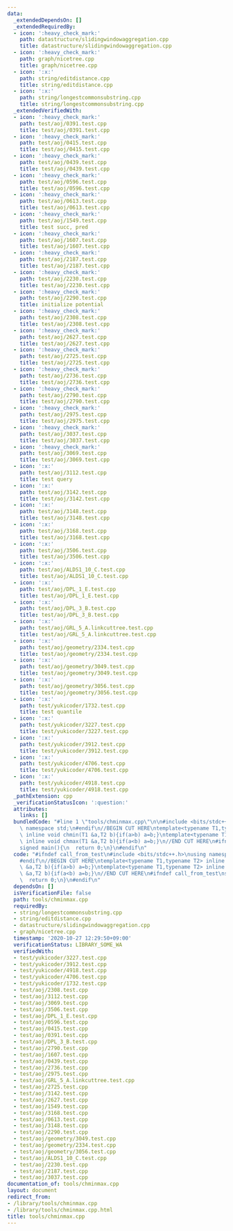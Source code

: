 ```yaml
---
data:
  _extendedDependsOn: []
  _extendedRequiredBy:
  - icon: ':heavy_check_mark:'
    path: datastructure/slidingwindowaggregation.cpp
    title: datastructure/slidingwindowaggregation.cpp
  - icon: ':heavy_check_mark:'
    path: graph/nicetree.cpp
    title: graph/nicetree.cpp
  - icon: ':x:'
    path: string/editdistance.cpp
    title: string/editdistance.cpp
  - icon: ':x:'
    path: string/longestcommonsubstring.cpp
    title: string/longestcommonsubstring.cpp
  _extendedVerifiedWith:
  - icon: ':heavy_check_mark:'
    path: test/aoj/0391.test.cpp
    title: test/aoj/0391.test.cpp
  - icon: ':heavy_check_mark:'
    path: test/aoj/0415.test.cpp
    title: test/aoj/0415.test.cpp
  - icon: ':heavy_check_mark:'
    path: test/aoj/0439.test.cpp
    title: test/aoj/0439.test.cpp
  - icon: ':heavy_check_mark:'
    path: test/aoj/0596.test.cpp
    title: test/aoj/0596.test.cpp
  - icon: ':heavy_check_mark:'
    path: test/aoj/0613.test.cpp
    title: test/aoj/0613.test.cpp
  - icon: ':heavy_check_mark:'
    path: test/aoj/1549.test.cpp
    title: test succ, pred
  - icon: ':heavy_check_mark:'
    path: test/aoj/1607.test.cpp
    title: test/aoj/1607.test.cpp
  - icon: ':heavy_check_mark:'
    path: test/aoj/2187.test.cpp
    title: test/aoj/2187.test.cpp
  - icon: ':heavy_check_mark:'
    path: test/aoj/2230.test.cpp
    title: test/aoj/2230.test.cpp
  - icon: ':heavy_check_mark:'
    path: test/aoj/2290.test.cpp
    title: initialize potential
  - icon: ':heavy_check_mark:'
    path: test/aoj/2308.test.cpp
    title: test/aoj/2308.test.cpp
  - icon: ':heavy_check_mark:'
    path: test/aoj/2627.test.cpp
    title: test/aoj/2627.test.cpp
  - icon: ':heavy_check_mark:'
    path: test/aoj/2725.test.cpp
    title: test/aoj/2725.test.cpp
  - icon: ':heavy_check_mark:'
    path: test/aoj/2736.test.cpp
    title: test/aoj/2736.test.cpp
  - icon: ':heavy_check_mark:'
    path: test/aoj/2790.test.cpp
    title: test/aoj/2790.test.cpp
  - icon: ':heavy_check_mark:'
    path: test/aoj/2975.test.cpp
    title: test/aoj/2975.test.cpp
  - icon: ':heavy_check_mark:'
    path: test/aoj/3037.test.cpp
    title: test/aoj/3037.test.cpp
  - icon: ':heavy_check_mark:'
    path: test/aoj/3069.test.cpp
    title: test/aoj/3069.test.cpp
  - icon: ':x:'
    path: test/aoj/3112.test.cpp
    title: test query
  - icon: ':x:'
    path: test/aoj/3142.test.cpp
    title: test/aoj/3142.test.cpp
  - icon: ':x:'
    path: test/aoj/3148.test.cpp
    title: test/aoj/3148.test.cpp
  - icon: ':x:'
    path: test/aoj/3168.test.cpp
    title: test/aoj/3168.test.cpp
  - icon: ':x:'
    path: test/aoj/3506.test.cpp
    title: test/aoj/3506.test.cpp
  - icon: ':x:'
    path: test/aoj/ALDS1_10_C.test.cpp
    title: test/aoj/ALDS1_10_C.test.cpp
  - icon: ':x:'
    path: test/aoj/DPL_1_E.test.cpp
    title: test/aoj/DPL_1_E.test.cpp
  - icon: ':x:'
    path: test/aoj/DPL_3_B.test.cpp
    title: test/aoj/DPL_3_B.test.cpp
  - icon: ':x:'
    path: test/aoj/GRL_5_A.linkcuttree.test.cpp
    title: test/aoj/GRL_5_A.linkcuttree.test.cpp
  - icon: ':x:'
    path: test/aoj/geometry/2334.test.cpp
    title: test/aoj/geometry/2334.test.cpp
  - icon: ':x:'
    path: test/aoj/geometry/3049.test.cpp
    title: test/aoj/geometry/3049.test.cpp
  - icon: ':x:'
    path: test/aoj/geometry/3056.test.cpp
    title: test/aoj/geometry/3056.test.cpp
  - icon: ':x:'
    path: test/yukicoder/1732.test.cpp
    title: test quantile
  - icon: ':x:'
    path: test/yukicoder/3227.test.cpp
    title: test/yukicoder/3227.test.cpp
  - icon: ':x:'
    path: test/yukicoder/3912.test.cpp
    title: test/yukicoder/3912.test.cpp
  - icon: ':x:'
    path: test/yukicoder/4706.test.cpp
    title: test/yukicoder/4706.test.cpp
  - icon: ':x:'
    path: test/yukicoder/4918.test.cpp
    title: test/yukicoder/4918.test.cpp
  _pathExtension: cpp
  _verificationStatusIcon: ':question:'
  attributes:
    links: []
  bundledCode: "#line 1 \"tools/chminmax.cpp\"\n\n#include <bits/stdc++.h>\nusing\
    \ namespace std;\n#endif\n//BEGIN CUT HERE\ntemplate<typename T1,typename T2>\
    \ inline void chmin(T1 &a,T2 b){if(a>b) a=b;}\ntemplate<typename T1,typename T2>\
    \ inline void chmax(T1 &a,T2 b){if(a<b) a=b;}\n//END CUT HERE\n#ifndef call_from_test\n\
    signed main(){\n  return 0;\n}\n#endif\n"
  code: "#ifndef call_from_test\n#include <bits/stdc++.h>\nusing namespace std;\n\
    #endif\n//BEGIN CUT HERE\ntemplate<typename T1,typename T2> inline void chmin(T1\
    \ &a,T2 b){if(a>b) a=b;}\ntemplate<typename T1,typename T2> inline void chmax(T1\
    \ &a,T2 b){if(a<b) a=b;}\n//END CUT HERE\n#ifndef call_from_test\nsigned main(){\n\
    \  return 0;\n}\n#endif\n"
  dependsOn: []
  isVerificationFile: false
  path: tools/chminmax.cpp
  requiredBy:
  - string/longestcommonsubstring.cpp
  - string/editdistance.cpp
  - datastructure/slidingwindowaggregation.cpp
  - graph/nicetree.cpp
  timestamp: '2020-10-27 12:29:50+09:00'
  verificationStatus: LIBRARY_SOME_WA
  verifiedWith:
  - test/yukicoder/3227.test.cpp
  - test/yukicoder/3912.test.cpp
  - test/yukicoder/4918.test.cpp
  - test/yukicoder/4706.test.cpp
  - test/yukicoder/1732.test.cpp
  - test/aoj/2308.test.cpp
  - test/aoj/3112.test.cpp
  - test/aoj/3069.test.cpp
  - test/aoj/3506.test.cpp
  - test/aoj/DPL_1_E.test.cpp
  - test/aoj/0596.test.cpp
  - test/aoj/0415.test.cpp
  - test/aoj/0391.test.cpp
  - test/aoj/DPL_3_B.test.cpp
  - test/aoj/2790.test.cpp
  - test/aoj/1607.test.cpp
  - test/aoj/0439.test.cpp
  - test/aoj/2736.test.cpp
  - test/aoj/2975.test.cpp
  - test/aoj/GRL_5_A.linkcuttree.test.cpp
  - test/aoj/2725.test.cpp
  - test/aoj/3142.test.cpp
  - test/aoj/2627.test.cpp
  - test/aoj/1549.test.cpp
  - test/aoj/3168.test.cpp
  - test/aoj/0613.test.cpp
  - test/aoj/3148.test.cpp
  - test/aoj/2290.test.cpp
  - test/aoj/geometry/3049.test.cpp
  - test/aoj/geometry/2334.test.cpp
  - test/aoj/geometry/3056.test.cpp
  - test/aoj/ALDS1_10_C.test.cpp
  - test/aoj/2230.test.cpp
  - test/aoj/2187.test.cpp
  - test/aoj/3037.test.cpp
documentation_of: tools/chminmax.cpp
layout: document
redirect_from:
- /library/tools/chminmax.cpp
- /library/tools/chminmax.cpp.html
title: tools/chminmax.cpp
---
```

